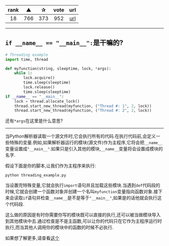 | rank | ▲ | ✰ | vote | url |
|:-:|:-:|:-:|:-:|:-:|
|  18  |  766 | 373 | 952 | [url](http://stackoverflow.com/questions/273192/check-if-a-directory-exists-and-create-it-if-necessary) |

***

## `if __name__ == "__main__":`是干嘛的?

```python
# Threading example
import time, thread

def myfunction(string, sleeptime, lock, *args):
    while 1:
        lock.acquire()
        time.sleep(sleeptime)
        lock.release()
        time.sleep(sleeptime)
if __name__ == "__main__":
    lock = thread.allocate_lock()
    thread.start_new_thread(myfunction, ("Thread #: 1", 2, lock))
    thread.start_new_thread(myfunction, ("Thread #: 2", 2, lock))
```

还有`*args`在这里是什么意思?

***

当Python解析器读取一个源文件时,它会执行所有的代码.在执行代码前,会定义一些特殊的变量.例如,如果解析器运行的模块(源文件)作为主程序,它将会把`__name__`变量设置成`"__main__"`.如果只是引入其他的模块,`__name__`变量将会设置成模块的名字.

假设下面是你的脚本,让我们作为主程序来执行:

```
python threading_example.py
```

当设置完特殊变量,它就会执行`import`语句并且加载这些模块.当遇到`def`代码段的时候,它就会创建一个函数对象并创建一个名叫`myfunction`变量指向函数对象.接下来会读取`if`语句并检查`__name__`是不是等于`"__main__"`,如果是的话他就会执行这个代码段.

这么做的原因是有时你需要你写的模块既可以直接的执行,还可以被当做模块导入到其他模块中去.通过检查是不是主函数,可以让你的代码只在它作为主程序运行时执行,而当其他人调用你的模块中的函数的时候不必执行.

如果想了解更多,请查看[这个](http://ibiblio.org/g2swap/byteofpython/read/module-name.html)
